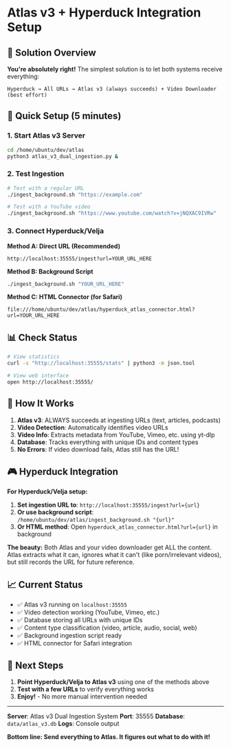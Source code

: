 # Atlas v3 + Hyperduck Integration Setup

## 🎯 Solution Overview

**You're absolutely right!** The simplest solution is to let both systems receive everything:

```
Hyperduck → All URLs → Atlas v3 (always succeeds) + Video Downloader (best effort)
```

## 🚀 Quick Setup (5 minutes)

### 1. Start Atlas v3 Server
```bash
cd /home/ubuntu/dev/atlas
python3 atlas_v3_dual_ingestion.py &
```

### 2. Test Ingestion
```bash
# Test with a regular URL
./ingest_background.sh "https://example.com"

# Test with a YouTube video
./ingest_background.sh "https://www.youtube.com/watch?v=jNQXAC9IVRw"
```

### 3. Connect Hyperduck/Velja

**Method A: Direct URL (Recommended)**
```
http://localhost:35555/ingest?url=YOUR_URL_HERE
```

**Method B: Background Script**
```bash
./ingest_background.sh "YOUR_URL_HERE"
```

**Method C: HTML Connector (for Safari)**
```
file:///home/ubuntu/dev/atlas/hyperduck_atlas_connector.html?url=YOUR_URL_HERE
```

## 📊 Check Status

```bash
# View statistics
curl -s "http://localhost:35555/stats" | python3 -m json.tool

# View web interface
open http://localhost:35555/
```

## 🔧 How It Works

1. **Atlas v3**: ALWAYS succeeds at ingesting URLs (text, articles, podcasts)
2. **Video Detection**: Automatically identifies video URLs
3. **Video Info**: Extracts metadata from YouTube, Vimeo, etc. using yt-dlp
4. **Database**: Tracks everything with unique IDs and content types
5. **No Errors**: If video download fails, Atlas still has the URL!

## 🎮 Hyperduck Integration

**For Hyperduck/Velja setup:**

1. **Set ingestion URL to**: `http://localhost:35555/ingest?url={url}`
2. **Or use background script**: `/home/ubuntu/dev/atlas/ingest_background.sh "{url}"`
3. **Or HTML method**: Open `hyperduck_atlas_connector.html?url={url}` in background

**The beauty:** Both Atlas and your video downloader get ALL the content. Atlas extracts what it can, ignores what it can't (like porn/irrelevant videos), but still records the URL for future reference.

## 📈 Current Status

- ✅ Atlas v3 running on `localhost:35555`
- ✅ Video detection working (YouTube, Vimeo, etc.)
- ✅ Database storing all URLs with unique IDs
- ✅ Content type classification (video, article, audio, social, web)
- ✅ Background ingestion script ready
- ✅ HTML connector for Safari integration

## 🎯 Next Steps

1. **Point Hyperduck/Velja to Atlas v3** using one of the methods above
2. **Test with a few URLs** to verify everything works
3. **Enjoy!** - No more manual intervention needed

---

**Server**: Atlas v3 Dual Ingestion System
**Port**: 35555
**Database**: `data/atlas_v3.db`
**Logs**: Console output

**Bottom line: Send everything to Atlas. It figures out what to do with it!**